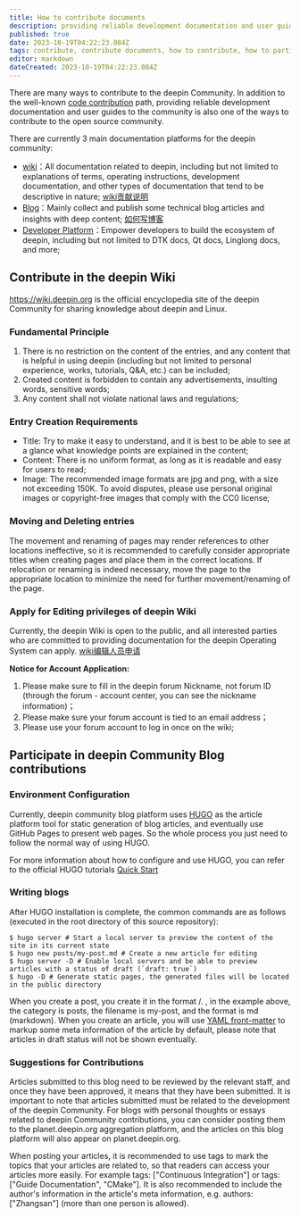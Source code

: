 ```yaml
---
title: How to contribute documents
description: providing reliable development documentation and user guides to the deepin Community
published: true
date: 2023-10-19T04:22:23.084Z
tags: contribute, contribute documents, how to contribute, how to participate
editor: markdown
dateCreated: 2023-10-19T04:22:23.084Z
---
```


There are many ways to contribute to the deepin Community.  In addition to the well-known [code contribution](https://wiki.deepin.org/en/About_Deepin/contribute_code) path, providing reliable development documentation and user guides to the community is also one of the ways to contribute to the open source community.

There are currently 3 main documentation platforms for the deepin community:
- [wiki](https://wiki.deepin.org/en/About_Deepin/Deepin_Community)：All documentation related to deepin, including but not limited to explanations of terms, operating instructions, development documentation, and other types of documentation that tend to be descriptive in nature; [wiki贡献说明](https://wiki.deepin.org/zh/00_wiki/02_wiki%E7%BC%96%E8%BE%91%E8%A7%84%E5%88%99%E8%AF%B4%E6%98%8E)
- [Blog](https://blog.deepin.org/)：Mainly collect and publish some technical blog articles and insights with deep content; [如何写博客](https://blog.deepin.org/about/)
- [Developer Platform](https://docs.deepin.org/)：Empower developers to build the ecosystem of deepin, including but not limited to DTK docs, Qt docs, Linglong docs, and more;

## Contribute in the deepin Wiki
https://wiki.deepin.org is the official encyclopedia site of the deepin Community for sharing knowledge about deepin and Linux.

### Fundamental Principle
1. There is no restriction on the content of the entries, and any content that is helpful in using deepin (including but not limited to personal experience, works, tutorials, Q&A, etc.) can be included;
2. Created content is forbidden to contain any advertisements, insulting words, sensitive words;
3. Any content shall not violate national laws and regulations;

### Entry Creation Requirements
- Title: Try to make it easy to understand, and it is best to be able to see at a glance what knowledge points are explained in the content;
- Content: There is no uniform format, as long as it is readable and easy for users to read;
- Image: The recommended image formats are jpg and png, with a size not exceeding 150K.  To avoid disputes, please use personal original images or copyright-free images that comply with the CC0 license;

### Moving and Deleting entries
The movement and renaming of pages may render references to other locations ineffective, so it is recommended to carefully consider appropriate titles when creating pages and place them in the correct locations. If relocation or renaming is indeed necessary, move the page to the appropriate location to minimize the need for further movement/renaming of the page.

### Apply for Editing privileges of deepin Wiki
Currently, the deepin Wiki is open to the public, and all interested parties who are committed to providing documentation for the deepin Operating System can apply. [wiki编辑人员申请](https://wiki.deepin.org/zh/00_wiki/01_wiki%E7%BC%96%E8%BE%91%E4%BA%BA%E5%91%98%E7%94%B3%E8%AF%B7)

**Notice for Account Application:**
1. Please make sure to fill in the deepin forum Nickname, not forum ID (through the forum - account center, you can see the nickname information)；
2. Please make sure your forum account is tied to an email address；
3. Please use your forum account to log in once on the wiki;

## Participate in deepin Community Blog contributions
### Environment Configuration
Currently, deepin community blog platform uses [HUGO](https://gohugo.io/) as the article platform tool for static generation of blog articles, and eventually use GitHub Pages to present web pages. So the whole process you just need to follow the normal way of using HUGO.

For more information about how to configure and use HUGO, you can refer to the official HUGO tutorials [Quick Start](https://gohugo.io/getting-started/quick-start/)

### Writing blogs
After HUGO installation is complete, the common commands are as follows (executed in the root directory of this source repository):

```
$ hugo server # Start a local server to preview the content of the site in its current state
$ hugo new posts/my-post.md # Create a new article for editing
$ hugo server -D # Enable local servers and be able to preview articles with a status of draft (`draft: true`)
$ hugo -D # Generate static pages, the generated files will be located in the public directory
```

When you create a post, you create it in the format <category>/<filename>. <format>, in the example above, the category is posts, the filename is my-post, and the format is md (markdown). When you create an article, you will use [YAML front-matter](https://gohugo.io/content-management/front-matter/) to markup some meta information of the article by default, please note that articles in draft status will not be shown eventually.

### Suggestions for Contributions
Articles submitted to this blog need to be reviewed by the relevant staff, and once they have been approved, it means that they have been submitted. It is important to note that articles submitted must be related to the development of the deepin Community. For blogs with personal thoughts or essays related to deepin Community contributions, you can consider posting them to the planet.deepin.org aggregation platform, and the articles on this blog platform will also appear on planet.deepin.org.

When posting your articles, it is recommended to use tags to mark the topics that your articles are related to, so that readers can access your articles more easily. For example tags: ["Continuous Integration"] or tags: ["Guide Documentation", "CMake"]. It is also recommended to include the author's information in the article's meta information, e.g. authors: ["Zhangsan"] (more than one person is allowed).
